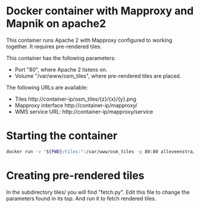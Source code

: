 # Docker container with Mapproxy and Mapnik on apache2

This container runs Apache 2 with Mapproxy configured to working together. It requires pre-rendered tiles.

This container has the following parameters:

* Port "80", where Apache 2 listens on.
* Volume "/var/www/osm_tiles", where pre-rendered tiles are placed.

The following URLs are available:

* Tiles http://container-ip/osm_tiles/{z}/{x}/{y}.png
* Mapproxy interface http://container-ip/mapproxy/
* WMS service URL: http://container-ip/mapproxy/service

# Starting the container

```sh
docker run -v "${PWD}/tiles:":/var/www/osm_tiles -p 80:80 alleveenstra/mapproxy
```

# Creating pre-rendered tiles

In the subdirectory tiles/ you will find "fetch.py".
Edit this file to change the parameters found in its top.
And run it to fetch rendered tiles.